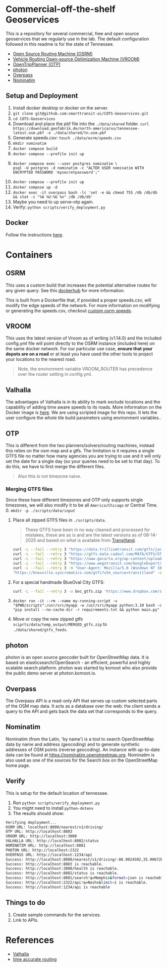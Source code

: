 # Commercial-off-the-shelf Geoservices
This is a repository for several commercial, free and open source geoservices that we regularly use in the lab. The default configuration followed in this readme is for the state of Tennessee.

- [Open Source Routing Machine (OSRM)](#osrm)
- [Vehicle Routing Open-source Optimization Machine (VROOM)](#vroom)
- [OpenTripPlanner (OTP)](#otp)
- [photon](#photon)
- [Overpass](#Overpass)
- [Nominatim](#Nominatim)

## Setup and Deployment
1. Install docker desktop or docker on the server.
0. `git clone git@github.com:smarttransit-ai/COTS-Geoservices.git`
1. `cd COTS-Geoservices`
3. Download and place the pbf file into the `./data/shared` folder.
    `curl https://download.geofabrik.de/north-america/us/tennessee-latest.osm.pbf -o ./data/shared/tn.osm.pbf`
3. Generate speeds.csv: `touch ./data/osrm/speeds.csv`
2. `mkdir nominatim`
1. `docker compose build`
2. `docker compose --profile init up`
4. ```
   docker compose exec --user postgres nominatim \
   psql -U postgres -d nominatim -c "ALTER USER nominatim WITH ENCRYPTED PASSWORD 'mysecretpassword';"
   ```
5. `docker compose --profile init up`
6. `docker compose up -d`
3. `docker exec -it overpass bash -lc 'set -e && chmod 755 /db /db/db && stat -c "%A %U:%G %n" /db /db/db'`
7. Maybe you need to up serve-otp again.
8. Verify: `python scripts/verify_deployment.py`

## Docker
Follow the instructions [here](https://docs.docker.com/get-started/get-docker/).

# Containers
## OSRM
This uses a custom build that increases the potential alternative routes for any given query. See this [dockerhub](https://hub.docker.com/repository/docker/linusmotu/osrm-more-alt-linux) for more information.

This is built from a Dockerfile that, if provided a proper speeds.csv, will modify the edge speeds of the network. For more information on modifying or generating the speeds.csv, checkout [custom osrm speeds](https://github.com/smarttransit-ai/custom_osrm_speeds).

## VROOM
This uses the latest version of Vroom as of writing (v1.14.0) and the included config.yml file will point directly to the OSRM instance (included here) on the same docker network. For our particular use case, **ensure that your depots are on a road** or at least you have used the other tools to project your locations to the nearest road.

> Note, the environment variable VROOM_ROUTER has precedence over the router setting in config.yml.

## Valhalla
The advantages of Valhalla is in its ability to mark exclude locations and the capability of adding time aware speeds to its roads. More information on the Docker image is [here](https://github.com/valhalla/valhalla/tree/master/docker). We are using scripted image for this repo. It lets the user configure the whole tile build parameters using environment variables..

## OTP
This is different from the two planners/solvers/routing machines, instead this relies on the osm map and a gtfs. The limitation is it requires a single GTFS file no matter how many agencies you are trying to use and it will only set the date for a single day (so your queries need to be set to that day). To do this, we have to first merge the different files.
> Also this is not timezone naive.

### Merging GTFS files
Since these have different timezones and OTP only supports single timezones, we will also modify it to be all `America/Chicago` or Central Time.
0. `mkdir -p ./scripts/data/input`
1. Place all zipped GTFS files in `./scripts/data`.
    > These GTFS have been in no way cleaned and processed for mistakes, these are as is and are the latest versions as of 08-14-2025 and based on what is available from [Transitland](https://www.transit.land/).

    ```bash
    curl -L --fail --retry 3 "https://data.trilliumtransit.com/gtfs/jackson-tn-us/jackson-tn-us.zip?utm_source=transitland" -o ./scripts/data/input/jta.zip && \
    curl -L --fail --retry 3 "https://gtfs.mata.cadavl.com/MATA/GTFS/GTFS_MATA.zip" -o ./scripts/data/input/mata.zip && \
    curl -L --fail --retry 3 "https://www.gocarta.org/wp-content/uploads/2025/05/GTFS-1.zip?utm_source=transitland" -o ./scripts/data/input/carta.zip && \
    curl -L --fail --retry 3 "https://www.wegotransit.com/GoogleExport/Google_Transit.zip" -o ./scripts/data/input/wego.zip && \
    curl -L --fail --retry 3 -H "User-Agent: Mozilla/5.0 (Windows NT 10.0; Win64; x64)" \
    "https://knoxville.syncromatics.com/gtfs?utm_source=transitland" -o ./scripts/data/input/kat.zip
    ```
2. For a special handmade BlueOval City GTFS:
    ```bash
    curl -L --fail --retry 3 -o boc_gtfs.zip 'https://www.dropbox.com/scl/fi/86f760nfqgddv459oibjj/boc_gtfs.zip?rlkey=hsob65d3ddnjm639itrj1k87y&st=7bc8ebbh&dl=1'
    ```
2. `docker run -it --rm --name my-running-script -v "$PWD/scripts":/usr/src/myapp -w /usr/src/myapp python:3.10 bash -c "pip install --no-cache-dir -r requirements.txt && python main.py"`
5. Move or copy the new zipped gtfs `sciprts/data/temp_output/MERGED_gtfs.zip` to `./data/shared/gtfs_feeds`.

## photon
photon is an open source geocoder built for OpenStreetMap data. It is based on elasticsearch/OpenSearch - an efficient, powerful and highly scalable search platform.
photon was started by komoot who also provide the public demo server at photon.komoot.io.

## Overpass
The Overpass API is a read-only API that serves up custom selected parts of the OSM map data. It acts as a database over the web: the client sends a query to the API and gets back the data set that corresponds to the query. 

## Nominatim
Nominatim (from the Latin, 'by name') is a tool to search OpenStreetMap data by name and address (geocoding) and to generate synthetic addresses of OSM points (reverse geocoding). An instance with up-to-date data can be found at https://nominatim.openstreetmap.org. Nominatim is also used as one of the sources for the Search box on the OpenStreetMap home page.

## Verify
This is setup for the default location of tennessee.
1. Run `python scripts/verify_deployment.py`
2. You might need to install `python-dotenv`
2. The results should show:
```bash
Verifying deployment...
OSRM URL: localhost:8080/nearest/v1/driving/
OTP URL: http://localhost:8083
VROOM URL: http://localhost:3000
VALHALLA URL: http://localhost:8002/status
NOMINATIM URL: http://localhost:8081
PHOTON URL: http://localhost:2322
OVERPASS URL: http://localhost:1234/api
Success: http://localhost:8080/nearest/v1/driving/-86.9024502,35.9067283 is reachable.
Success: http://localhost:8083 is reachable.
Success: http://localhost:3000/health is reachable.
Success: http://localhost:8002/status is reachable.
Success: http://localhost:8081/search?q=Memphis&format=json is reachable.
Success: http://localhost:2322/api?q=Nashv&limit=1 is reachable.
Success: http://localhost:1234/api is reachable
```

## Things to do
1. Create sample commands for the services.
2. Link to APIs.

# References
* [Valhalla](https://github.com/valhalla/valhalla/tree/master/docker)
* [time accurate routing](https://github.com/smarttransit-ai/valhalla/tree/main)

